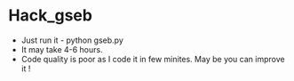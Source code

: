 # Hack_gseb
- Just run it - python gseb.py
- It may take 4-6 hours.
- Code quality is poor as I code it in few minites. May be you can improve it !
